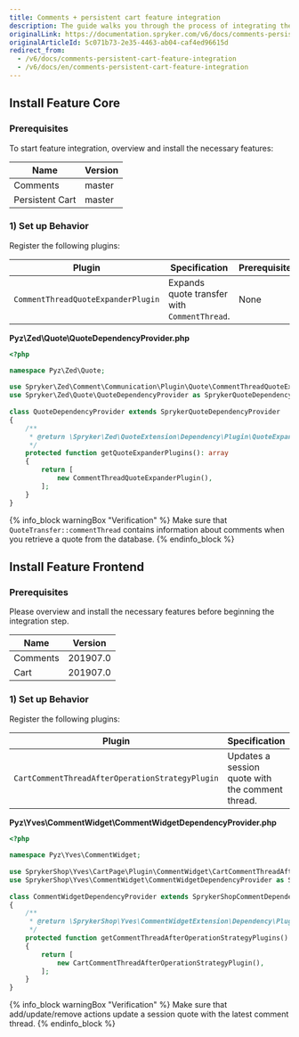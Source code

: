 ```yaml
---
title: Comments + persistent cart feature integration
description: The guide walks you through the process of integrating the Comments + Persistent Cart feature into the project.
originalLink: https://documentation.spryker.com/v6/docs/comments-persistent-cart-feature-integration
originalArticleId: 5c071b73-2e35-4463-ab04-caf4ed96615d
redirect_from:
  - /v6/docs/comments-persistent-cart-feature-integration
  - /v6/docs/en/comments-persistent-cart-feature-integration
---
```


## Install Feature Core
### Prerequisites
To start feature integration, overview and install the necessary features:

| Name | Version |
| --- | --- |
| Comments | master |
| Persistent Cart | master |

### 1) Set up Behavior
Register the following plugins:

| Plugin | Specification | Prerequisites | Namespace |
| --- | --- | --- | --- |
| `CommentThreadQuoteExpanderPlugin` | Expands quote transfer with `CommentThread`. | None | `Spryker\Zed\Comment\Communication\Plugin\Quote` |

**Pyz\Zed\Quote\QuoteDependencyProvider.php**

```php
<?php

namespace Pyz\Zed\Quote;
 
use Spryker\Zed\Comment\Communication\Plugin\Quote\CommentThreadQuoteExpanderPlugin;
use Spryker\Zed\Quote\QuoteDependencyProvider as SprykerQuoteDependencyProvider;
 
class QuoteDependencyProvider extends SprykerQuoteDependencyProvider
{
	/**
	 * @return \Spryker\Zed\QuoteExtension\Dependency\Plugin\QuoteExpanderPluginInterface[]
	 */
	protected function getQuoteExpanderPlugins(): array
	{
		return [
			new CommentThreadQuoteExpanderPlugin(),
		];
	}
}
```

{% info_block warningBox "Verification" %}
Make sure that `QuoteTransfer::commentThread` contains information about comments when you retrieve a quote from the database.
{% endinfo_block %}

## Install Feature Frontend
### Prerequisites
Please overview and install the necessary features before beginning the integration step.

| Name | Version |
| --- | --- |
| Comments | 201907.0 |
| Cart | 201907.0 |

### 1) Set up Behavior
Register the following plugins:

| Plugin | Specification | Prerequisites | Namespace |
| --- | --- | --- | --- |
| `CartCommentThreadAfterOperationStrategyPlugin` | Updates a session quote with the comment thread. | None | `SprykerShop\Yves\CartPage\Plugin\CommentWidget` |

**Pyz\Yves\CommentWidget\CommentWidgetDependencyProvider.php**

```php
<?php
 
namespace Pyz\Yves\CommentWidget;
 
use SprykerShop\Yves\CartPage\Plugin\CommentWidget\CartCommentThreadAfterOperationStrategyPlugin;
use SprykerShop\Yves\CommentWidget\CommentWidgetDependencyProvider as SprykerShopCommentDependencyProvider;
 
class CommentWidgetDependencyProvider extends SprykerShopCommentDependencyProvider
{
	/**
	 * @return \SprykerShop\Yves\CommentWidgetExtension\Dependency\Plugin\CommentThreadAfterOperationStrategyPluginInterface[]
	 */
	protected function getCommentThreadAfterOperationStrategyPlugins(): array
	{
		return [
			new CartCommentThreadAfterOperationStrategyPlugin(),
		];
	}
}
```

{% info_block warningBox "Verification" %}
Make sure that add/update/remove actions update a session quote with the latest comment thread.
{% endinfo_block %}

